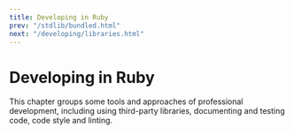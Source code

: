 ```yaml
---
title: Developing in Ruby
prev: "/stdlib/bundled.html"
next: "/developing/libraries.html"
---
```


# Developing in Ruby[](#developing-in-ruby)

This chapter groups some tools and approaches of professional
development, including using third-party libraries, documenting and
testing code, code style and linting.

